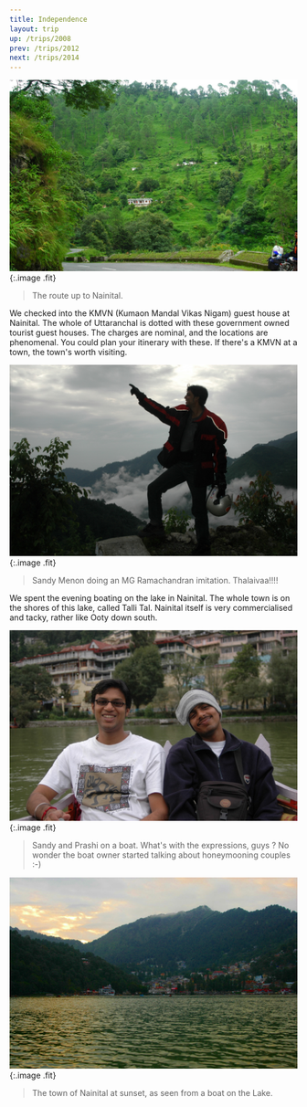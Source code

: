 ```yaml
---
title: Independence
layout: trip
up: /trips/2008
prev: /trips/2012
next: /trips/2014
---
```


![DSC_0020.JPG](/images/photos/DSC_0020.JPG 'DSC_0020.JPG'){:.image .fit}

>  The route up to Nainital. 

We checked into the KMVN (Kumaon Mandal Vikas Nigam) guest             house at Nainital. The whole of Uttaranchal is dotted with these             government owned tourist guest houses. The charges are nominal,             and the locations are phenomenal. You could plan your itinerary             with these. If there's a KMVN at a town, the town's worth             visiting.

![DSC_0025.JPG](/images/photos/DSC_0025.JPG 'DSC_0025.JPG'){:.image .fit}

>  Sandy Menon doing an MG Ramachandran imitation.             Thalaivaa!!!! 

We spent the evening boating on the lake in Nainital. The             whole town is on the shores of this lake, called Talli Tal.             Nainital itself is very commercialised and tacky, rather like             Ooty down south.

![DSC_0029.JPG](/images/photos/DSC_0029.JPG 'DSC_0029.JPG'){:.image .fit}

>  Sandy and Prashi on a boat. What's with the             expressions, guys ? No wonder the boat owner started talking             about honeymooning couples :-) 

![DSC_0033.JPG](/images/photos/DSC_0033.JPG 'DSC_0033.JPG'){:.image .fit}

>  The town of Nainital at sunset, as seen from a             boat on the Lake. 


